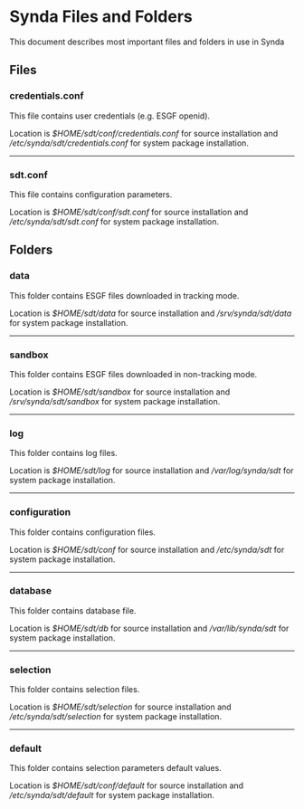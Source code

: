 # Synda Files and Folders

This document describes most important files and folders in use in Synda

## Files

### credentials.conf

This file contains user credentials (e.g. ESGF openid).

Location is *$HOME/sdt/conf/credentials.conf* for source installation and
*/etc/synda/sdt/credentials.conf* for system package installation.

--------------------------------------------------------

### sdt.conf

This file contains configuration parameters.

Location is *$HOME/sdt/conf/sdt.conf* for source installation and
*/etc/synda/sdt/sdt.conf* for system package installation.

## Folders

### data

This folder contains ESGF files downloaded in tracking mode.

Location is *$HOME/sdt/data* for source installation and */srv/synda/sdt/data* for
system package installation.

--------------------------------------------------------

### sandbox

This folder contains ESGF files downloaded in non-tracking mode.

Location is *$HOME/sdt/sandbox* for source installation and */srv/synda/sdt/sandbox* for
system package installation.

--------------------------------------------------------

### log

This folder contains log files.

Location is *$HOME/sdt/log* for source installation and
*/var/log/synda/sdt* for system package installation.

--------------------------------------------------------

### configuration

This folder contains configuration files.

Location is *$HOME/sdt/conf* for source installation and
*/etc/synda/sdt* for system package installation.

--------------------------------------------------------

### database

This folder contains database file.

Location is *$HOME/sdt/db* for source installation and
*/var/lib/synda/sdt* for system package installation.

--------------------------------------------------------

### selection

This folder contains selection files.

Location is *$HOME/sdt/selection* for source installation and
*/etc/synda/sdt/selection* for system package installation.

--------------------------------------------------------

### default

This folder contains selection parameters default values.

Location is *$HOME/sdt/conf/default* for source installation and
*/etc/synda/sdt/default* for system package installation.
